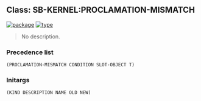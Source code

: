 ## Class: SB-KERNEL:PROCLAMATION-MISMATCH
[![package](https://img.shields.io/badge/Package-SB--KERNEL-5f9ea0.svg?style=social&colorA=999999)](../) [![type](https://img.shields.io/badge/Type-Class-5f9ea0.svg?style=social&colorA=999999)](../#class) 

> No description.

### Precedence list
```
(PROCLAMATION-MISMATCH CONDITION SLOT-OBJECT T)
```
### Initargs
```
(KIND DESCRIPTION NAME OLD NEW)
```
